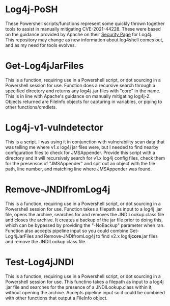 # Log4j-PoSH
These Powershell scripts/functions represent some quickly thrown together tools to assist in manually mitigating CVE-2021-44228.  These were based on the guidance provided by Apache on their [Security Page](https://logging.apache.org/log4j/2.x/security.html#CVE-2021-44228) for Log4j.  
This repository may change as new information about log4shell comes out, and as my need for tools evolves.  
  
# Get-Log4jJarFiles  
This is a function, requiring use in a Powershell script, or dot sourcing in a Powershell session for use.  Function does a recursive search through a specified directory and returns any log4j .jar files with "core" in the name.  This is in line with Apache's guidance on manually mitigating log4j-2. Objects returned are FileInfo objects for capturing in variables, or piping to other functions/cmdlets.  
  
# Log4j-v1-vulndetector  
This is a script.  I was using it in conjunction with vulnerability scan data that was telling me where v1.x log4j jar files were, but I needed to find nearby configuration files to check for JMSAppender. Provide this script with a directory and it will recursively search for v1.x log4j config files, check them for the presensce of "JMSAppender" and spit out an object with the file path, line number, and matching line where JMSAppender was found.  
  
# Remove-JNDIfromLog4j  
This is a function, requiring use in a Powershell script, or dot sourcing in a Powershell session for use.  Function takes a filepath as input to a log4j .jar file, opens the archive, searches for and removes the JNDILookup.class file and closes the archive.  It creates a backup of the jar file prior to doing this, which can be bypassed by providing the "-NoBackup" parameter when ran.  Function also accepts pipeline input so you could combine Get-Log4jJarFiles and Remove-JNDIfromLog4j to find v2.x log4j**core**.jar files and remove the JNDILookup class file.  
  
# Test-Log4jJNDI  
This is a function, requiring use in a Powershell script, or dot sourcing in a Powershell session for use. This functino takes a filepath as input to a log4j .jar file and searches for the presence of a JNDILookup.class within it, without opening the archive. Accepts pipeline input so it could be combined with other functions that output a FileInfo object.